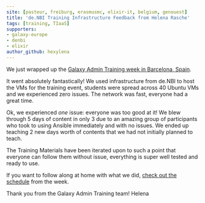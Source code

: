 ```yaml
---
site: [pasteur, freiburg, erasmusmc, elixir-it, belgium, genouest]
title: 'de.NBI Training Infrastructure Feedback from Helena Rasche'
tags: [training, TIaaS]
supporters:
- galaxy-europe
- denbi
- elixir
author_github: hexylena
---
```



We just wrapped up the [Galaxy Admin Training week in Barcelona, Spain](https://galaxyproject.org/events/2020-03-admin/).

It went absolutely fantastically! We used infrastructure from de.NBI to host
the VMs for the training event, students were spread across 40 Ubuntu VMs and
we experienced zero issues. The network was fast, everyone had a great time.

Ok, we experienced *one* issue: everyone was too good at it! We blew through 5
days of content in only 3 due to an amazing group of participants who took to
using Ansible immediately and with no issues. We ended up teaching 2 new days
worth of contents that we had not initially planned to teach.

The Training Materials have been iterated upon to such a point that everyone
can follow them without issue, everything is super well tested and ready to
use.

If you want to follow along at home with what we did, [check out the schedule](https://github.com/galaxyproject/admin-training/tree/2020-barcelona) from the week.


Thank you from the Galaxy Admin Training team!
Helena
